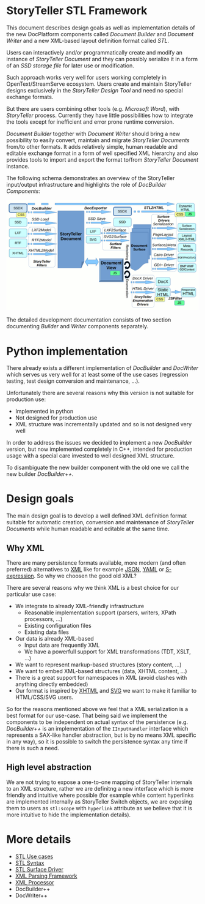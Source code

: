 # StoryTeller STL Framework

This document describes design goals as well as implementation details of the new DocPlatform components called 
*Document Builder* and *Document Writer* and a new XML-based layout definition format called *STL*.

Users can interactively and/or programmatically create and modify an instance of *StoryTeller Document* 
and they can possibly serialize it in a form of an *SSD storage file* for later use or modification. 

Such approach works very well for users working completely in OpenText/StreamServe ecosystem. Users create 
and maintain StoryTeller designs exclusively in the *StoryTeller Design Tool* and need no special exchange formats.

But there are users combining other tools (e.g. *Microsoft Word*), with *StoryTeller* process. Currently they 
have little possibilities how to integrate the tools except for inefficient and error prone runtime conversion. 

*Document Builder* together with *Document Writer* should bring a new possibility to easily convert, 
maintain and migrate *StoryTeller Documents* from/to other formats. It adds relatively simple, 
human readable and editable exchange format in a form of well specified XML hierarchy and also provides 
tools to import and export the format to/from *StoryTeller Document* instance.

The following schema demonstrates an overview of the StoryTeller input/output infrastructure and highlights 
the role of *DocBuilder Components*:

![DocBuilder++ overview](docbuilder-overview.png)

The detailed development documentation consists of two section documenting *Builder* and *Writer* 
components separately.

# Python implementation

There already exists a different implementation of *DocBuilder* and *DocWriter* which serves us very well 
for at least some of the use cases (regression testing, test design conversion and maintenance, ...). 

Unfortunately there are several reasons why this version is not suitable for production use:

-   Implemented in python
-   Not designed for production use
-   XML structure was incrementally updated and so is not designed very well

In order to address the issues we decided to implement a new *DocBuilder* version, but now implemented completely in C++, 
intended for production usage with a special care invested to well designed XML structure. 

To disambiguate the new builder component with the old one we call the new builder *DocBuilder++*.

# Design goals

The main design goal is to develop a well defined XML definition format suitable for automatic creation,
conversion and maintenance of *StoryTeller Documents* while human readable and editable at the same time.

## Why XML

There are many persistence formats available, more modern (and often preferred) alternatives
to [XML](https://en.wikipedia.org/wiki/XML) like for example [JSON](https://en.wikipedia.org/wiki/JSON),
[YAML](https://en.wikipedia.org/wiki/YAML) or [S-expression](https://en.wikipedia.org/wiki/S-expression).
So why we choosen the good old XML?

There are several reasons why we think XML is a best choice for our particular use case:

-   We integrate to already XML-friendly infrastructure
    -   Reasonable implementation support (parsers, writers, XPath processors, ...)
    -   Existing configuration files
    -   Existing data files
-   Our data is already XML-based
    -   Input data are frequently XML
    -   We have a powerfull support for XML transformations (TDT, XSLT, ...)
-   We want to represent markup-based structures (story content, ...)
-   We want to embed XML-based structures (data, XHTML content, ...)
-   There is a great support for namespaces in XML (avoid clashes with anything directly embedded)
-   Our format is inspired by [XHTML](https://en.wikipedia.org/wiki/XHTML) and
    [SVG](https://en.wikipedia.org/wiki/Scalable_Vector_Graphics) we want to make it familiar to HTML/CSS/SVG users.

So for the reasons mentioned above we feel that a XML serialization is a best format for our use-case.
That being said we implement the components to be independent on actual syntax of the persistence
(e.g. *DocBuilder++* is an implementation of the `IInputHandler` interface which represents a SAX-like 
handler abstraction, but is by no means XML specific in any way), so it is possible to switch 
the persistence syntax any time if there is such a need.

## High level abstraction

We are not trying to expose a one-to-one mapping of StoryTeller internals to an XML structure, rather 
we are definitng a new interface which is more friendly and intuitive where possible (for example 
while content hyperlinks are implemented internally as StoryTeller Switch objects, we are exposing 
them to users as `stl:scope` with `hyperlink` attribute as we believe that it is more intuitive 
to hide the implementation details).

# More details

-   [STL Use cases](usecases.md)
-   [STL Syntax](syntax.md)
-   [STL Surface Driver](driver.md)
-   [XML Parsing Framework](parse.md)
-   [XML Processor](xp.md)
-   DocBuilder++
-   DocWriter++
